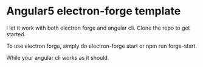 # Angular5 electron-forge template

I let it work with both electron forge and angular cli. Clone the repo to get started.

To use electron forge, simply do electron-forge start or npm run forge-start.

While your angular cli works as it should.

